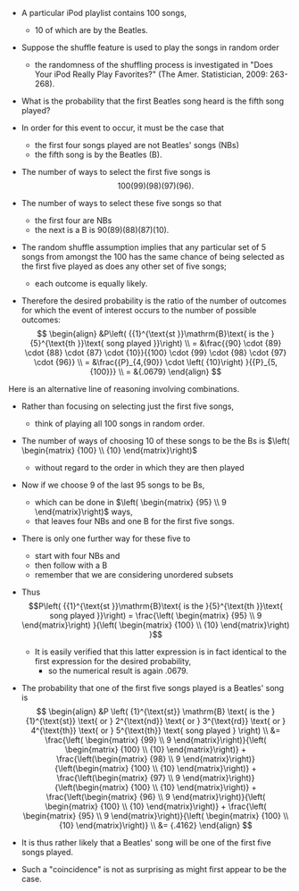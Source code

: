 
- A particular iPod playlist contains 100 songs, 
	- 10 of which are by the Beatles. 
- Suppose the shuffle feature is used to play the songs in random order 
	- the randomness of the shuffling process is investigated in "Does Your iPod Really Play Favorites?" (The Amer. Statistician, 2009: 263-268). 
- What is the probability that the first Beatles song heard is the fifth song played?

- In order for this event to occur, it must be the case that 
	- the first four songs played are not Beatles' songs (NBs) 
	- the fifth song is by the Beatles (B). 
- The number of ways to select the first five songs is
  $${100}\left( {99}\right) \left( {98}\right) \left( {97}\right) \left( {96}\right) .$$
- The number of ways to select these five songs so that 
	- the first four are NBs 
	- the next is a B is 90(89)(88)(87)(10). 
- The random shuffle assumption implies that any particular set of 5 songs from amongst the 100 has the same chance of being selected as the first five played as does any other set of five songs; 
	- each outcome is equally likely.
- Therefore the desired probability is the ratio of the number of outcomes for which the event of interest occurs to the number of possible outcomes: 
$$
\begin{align}
&P\left( {{1}^{\text{st }}\mathrm{B}\text{ is the }{5}^{\text{th }}\text{ song played }}\right) \\
= &\frac{{90} \cdot {89} \cdot {88} \cdot {87} \cdot {10}}{{100} \cdot {99} \cdot {98} \cdot {97} \cdot {96}} \\
= &\frac{{P}_{4,{90}} \cdot \left( {10}\right) }{{P}_{5,{100}}} \\
= &{.0679}
\end{align}
$$

Here is an alternative line of reasoning involving combinations. 
- Rather than focusing on selecting just the first five songs, 
	- think of playing all 100 songs in random order. 
- The number of ways of choosing 10 of these songs to be the Bs is $\left( \begin{matrix} {100} \\ {10} \end{matrix}\right)$
	- without regard to the order in which they are then played
- Now if we choose 9 of the last 95 songs to be Bs, 
	- which can be done in $\left( \begin{matrix} {95} \\ 9 \end{matrix}\right)$ ways, 
	- that leaves four NBs and one $\mathrm{B}$ for the first five songs. 
- There is only one further way for these five to 
	- start with four NBs and 
	- then follow with a B 
	- remember that we are considering unordered subsets
- Thus 
  $$P\left( {{1}^{\text{st }}\mathrm{B}\text{ is the }{5}^{\text{th }}\text{ song played }}\right) = \frac{\left( \begin{matrix} {95} \\ 9 \end{matrix}\right) }{\left( \begin{matrix} {100} \\ {10} \end{matrix}\right) }$$
  - It is easily verified that this latter expression is in fact identical to the first expression for the desired probability, 
	  - so the numerical result is again .0679.

- The probability that one of the first five songs played is a Beatles' song is 
$$
\begin{align}
&P \left( {1}^{\text{st}} \mathrm{B} \text{ is the } {1}^{\text{st}} \text{ or } 2^{\text{nd}} \text{ or } 3^{\text{rd}} \text{ or } 4^{\text{th}} \text{ or } 5^{\text{th}} \text{ song played } \right) \\
&= \frac{\left( 
\begin{matrix} {99} \\ 9 \end{matrix}\right)}{\left( \begin{matrix} {100} \\ {10} \end{matrix}\right)} + \frac{\left(\begin{matrix} {98} \\ 9 \end{matrix}\right)}{\left(\begin{matrix} {100} \\ {10} \end{matrix}\right)} + \frac{\left(\begin{matrix} {97} \\ 9 \end{matrix}\right)}{\left(\begin{matrix} {100} \\ {10} \end{matrix}\right)} + \frac{\left(\begin{matrix} {96} \\ 9 \end{matrix}\right)}{\left( \begin{matrix} {100} \\ {10} \end{matrix}\right)} + \frac{\left( \begin{matrix} {95} \\ 9 \end{matrix}\right)}{\left( \begin{matrix} {100} \\ {10} \end{matrix}\right)} \\
&= {.4162}
\end{align}
$$

- It is thus rather likely that a Beatles' song will be one of the first five songs played. 
- Such a "coincidence" is not as surprising as might first appear to be the case.